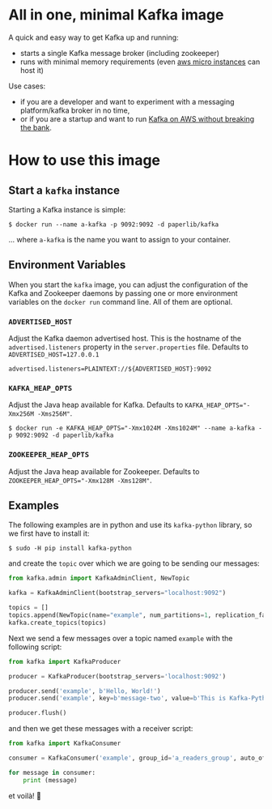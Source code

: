 # All in one, minimal Kafka image

A quick and easy way to get Kafka up and running:

* starts a single Kafka message broker (including zookeeper)
* runs with minimal memory requirements (even [aws micro instances](https://aws.amazon.com/ec2/instance-types/t3/) can host it)

Use cases:

* if you are a developer and want to experiment with a messaging platform/kafka broker in no time,
* or if you are a startup and want to run [Kafka on AWS without breaking the bank](https://medium.com/investing-in-tech/cost-effective-kafka-on-aws-6c02f9b0d7de).

# How to use this image

## Start a `kafka` instance

Starting a Kafka instance is simple:

```console
$ docker run --name a-kafka -p 9092:9092 -d paperlib/kafka
```

... where `a-kafka` is the name you want to assign to your container.


## Environment Variables

When you start the `kafka` image, you can adjust the configuration of the Kafka and Zookeeper daemons by passing one or more environment variables on the `docker run` command line. All of them are optional.

### `ADVERTISED_HOST`

Adjust the Kafka daemon advertised host. This is the hostname of the `advertised.listeners` property in the `server.properties` file. Defaults to `ADVERTISED_HOST=127.0.0.1`

```console
advertised.listeners=PLAINTEXT://${ADVERTISED_HOST}:9092
```

### `KAFKA_HEAP_OPTS`

Adjust the Java heap available for Kafka. Defaults to `KAFKA_HEAP_OPTS="-Xmx256M -Xms256M"`.

```console
$ docker run -e KAFKA_HEAP_OPTS="-Xmx1024M -Xms1024M" --name a-kafka -p 9092:9092 -d paperlib/kafka
```

### `ZOOKEEPER_HEAP_OPTS`

Adjust the Java heap available for Zookeeper. Defaults to `ZOOKEEPER_HEAP_OPTS="-Xmx128M -Xms128M"`.

## Examples

The following examples are in python and use its `kafka-python` library, so we first have to install it:

```console
$ sudo -H pip install kafka-python
```

and create the `topic` over which we are going to be sending our messages:

```python
from kafka.admin import KafkaAdminClient, NewTopic

kafka = KafkaAdminClient(bootstrap_servers="localhost:9092")

topics = []
topics.append(NewTopic(name="example", num_partitions=1, replication_factor=1))
kafka.create_topics(topics)
```

Next we send a few messages over a topic named `example` with the following script:

```python
from kafka import KafkaProducer

producer = KafkaProducer(bootstrap_servers='localhost:9092')

producer.send('example', b'Hello, World!')
producer.send('example', key=b'message-two', value=b'This is Kafka-Python')

producer.flush()
```

and then we get these messages with a receiver script:

```python
from kafka import KafkaConsumer

consumer = KafkaConsumer('example', group_id='a_readers_group', auto_offset_reset='earliest')

for message in consumer:
    print (message)
```

et voilà! 🙂

